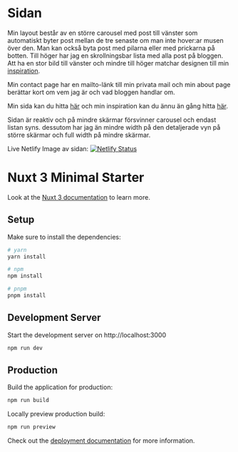 # Sidan

Min layout består av en större carousel med post till vänster som automatiskt byter post mellan de tre senaste om man inte hover:ar musen över den. Man kan också byta post med pilarna eller med prickarna på botten. Till höger har jag en skrollningsbar lista med alla post på bloggen. Att ha en stor bild till vänster och mindre till höger matchar designen till min [inspiration](https://dribbble.com/shots/20649882-Blog-Website-Concept-Homepage).

Min contact page har en mailto-länk till min privata mail och min about page berättar kort om vem jag är och vad bloggen handlar om.

Min sida kan du hitta [här](https://rytmik.netlify.app/) och min inspiration kan du ännu än gång hitta [här](https://dribbble.com/shots/20649882-Blog-Website-Concept-Homepage).

Sidan är reaktiv och på mindre skärmar försvinner carousel och endast listan syns. dessutom har jag än mindre width på den detaljerade vyn på större skärmar och full width på mindre skärmar.

Live Netlify Image av sidan: [![Netlify Status](https://api.netlify.com/api/v1/badges/7fe3f672-e0d6-44e5-9d5c-cbfa168ada7a/deploy-status)](https://app.netlify.com/sites/rytmer/deploys)

# Nuxt 3 Minimal Starter

Look at the [Nuxt 3 documentation](https://nuxt.com/docs/getting-started/introduction) to learn more.

## Setup

Make sure to install the dependencies:

```bash
# yarn
yarn install

# npm
npm install

# pnpm
pnpm install
```

## Development Server

Start the development server on http://localhost:3000

```bash
npm run dev
```

## Production

Build the application for production:

```bash
npm run build
```

Locally preview production build:

```bash
npm run preview
```

Check out the [deployment documentation](https://nuxt.com/docs/getting-started/deployment) for more information.
